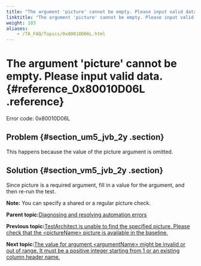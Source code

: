 ```yaml
--- 
title: "The argument 'picture' cannot be empty. Please input valid data."
linktitle: "The argument 'picture' cannot be empty. Please input valid data."
weight: 103
aliases: 
    - /TA_FAQ/Topics/0x80010D06L.html
---
```

# The argument 'picture' cannot be empty. Please input valid data. {#reference_0x80010D06L .reference}

Error code: 0x80010D06L

## Problem {#section_um5_jvb_2y .section}

This happens because the value of the picture argument is omitted.

## Solution {#section_vm5_jvb_2y .section}

Since picture is a required argument, fill in a value for the argument, and then re-run the test.

**Note:** You can specify a shared or a regular picture check.

**Parent topic:**[Diagnosing and resolving automation errors](../../TA_FAQ/Topics/faq.automation_error.html)

**Previous topic:**[TestArchitect is unable to find the specified picture. Please check that the <pictureName\> picture is available in the baseline.](../../TA_FAQ/Topics/0x80010D05L.html)

**Next topic:**[The value for argument <argumentName\> might be invalid or out of range. It must be a positive integer starting from 1 or an existing column header name.](../../TA_FAQ/Topics/0x80016013L.html)

